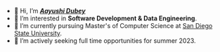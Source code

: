 - 👋 Hi, I’m [_**Aayushi Dubey**_](https://www.linkedin.com/in/aayushidubey16/)
- 👀 I’m interested in **Software Development & Data Engineering**.
- 🌱 I’m currently pursuing Master's of Computer Science at [San Diego State University](https://cs.sdsu.edu/). 
- 💞️ I’m actively seeking full time opportunities for summer 2023.

<!---
aayushidubey16/aayushidubey16 is a ✨ special ✨ repository because its `README.md` (this file) appears on your GitHub profile.
You can click the Preview link to take a look at your changes.
--->
